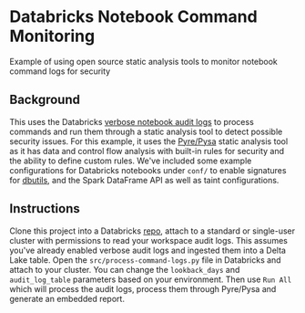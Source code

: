 # Databricks Notebook Command Monitoring

Example of using open source static analysis tools to monitor notebook command logs for security

## Background

This uses the Databricks [verbose notebook audit logs](https://docs.databricks.com/administration-guide/account-settings/audit-logs.html#configure-verbose-audit-logs) to process commands and run them through a static analysis tool to detect possible security issues.
For this example, it uses the [Pyre/Pysa](https://pyre-check.org/) static analysis tool as it has data and control flow analysis with built-in rules for security and the ability to
define custom rules. We've included some example configurations for Databricks notebooks under `conf/` to enable signatures for [dbutils](https://docs.databricks.com/dev-tools/databricks-utils.html), and the Spark DataFrame API as well as taint configurations.

## Instructions

Clone this project into a Databricks [repo](https://docs.databricks.com/repos/index.html), attach to a standard or single-user cluster with permissions to read your workspace audit logs. This assumes you've already enabled verbose audit logs and ingested them into a Delta Lake table. Open the `src/process-command-logs.py` file in Databricks and attach to your cluster. You can change the `lookback_days` and `audit_log_table` parameters based on your environment. Then use `Run All` which will process the audit logs, process them through Pyre/Pysa and generate an embedded report.